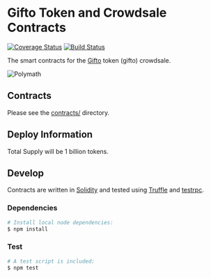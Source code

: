 # Gifto Token and Crowdsale Contracts

[![Coverage Status](https://coveralls.io/repos/github/BlockchainLabsNZ/gifto-contracts/badge.svg?branch=master)](https://coveralls.io/github/BlockchainLabsNZ/gifto-contracts?branch=master) [![Build Status](https://travis-ci.org/BlockchainLabsNZ/gifto-contracts.svg?branch=master)](https://travis-ci.org/BlockchainLabsNZ/gifto-contracts)

The smart contracts for the [Gifto][gifto] token (gifto) crowdsale.

![Polymath](https://gifto.io/static/images/gifto/version_2/logo_1.svg)


## Contracts

Please see the [contracts/](contracts) directory.

## Deploy Information

Total Supply will be 1 billion tokens.

## Develop

Contracts are written in [Solidity][solidity] and tested using [Truffle][truffle] and [testrpc][testrpc].

### Dependencies

```bash
# Install local node dependencies:
$ npm install
```

### Test
```bash
# A test script is included:
$ npm test
```

[gifto]: http://gifto.io/
[ethereum]: https://www.ethereum.org/

[solidity]: https://solidity.readthedocs.io/en/develop/
[truffle]: http://truffleframework.com/
[testrpc]: https://github.com/ethereumjs/testrpc
